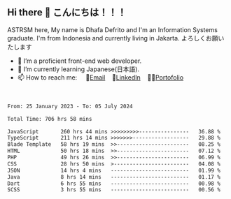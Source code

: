 ## Hi there 👋 こんにちは！！！
ASTRSM here, My name is Dhafa Defrito and I'm an Information Systems graduate. I'm from Indonesia and currently living in Jakarta. よろしくお願いたします

- 🔭 I’m a proficient front-end web developer.
- 🌱 I’m currently learning Japanese(日本語).
- 📫 How to reach me: &nbsp;&nbsp;&nbsp;&nbsp;📧[Email](ddefrito@gmail.com)&nbsp;&nbsp;&nbsp;&nbsp;💼[LinkedIn](https://www.linkedin.com/in/dhafa-defrita-rama-yudistira-9357a9229/)&nbsp;&nbsp;&nbsp;&nbsp;👨‍🎨[Portofolio](https://ddefrito.vercel.app/)
<br>
<!-- <p align="left">
<a href="https://github.com/ASTRSM">
  <img height="180em" src="https://github-readme-stats-eight-theta.vercel.app/api?username=ASTRSM&show_icons=true&theme=dracula&include_all_commits=true&count_private=true"/>
  <img height="180em" src="https://github-readme-stats-eight-theta.vercel.app/api/top-langs/?username=ASTRSM&layout=compact&langs_count=8&theme=dracula"/>
</a>
</p> -->

<!--START_SECTION:waka-->

```txt
From: 25 January 2023 - To: 05 July 2024

Total Time: 706 hrs 58 mins

JavaScript       260 hrs 44 mins >>>>>>>>>----------------   36.88 %
TypeScript       211 hrs 14 mins >>>>>>>------------------   29.88 %
Blade Template   58 hrs 19 mins  >>-----------------------   08.25 %
HTML             50 hrs 18 mins  >>-----------------------   07.12 %
PHP              49 hrs 26 mins  >>-----------------------   06.99 %
CSS              28 hrs 50 mins  >------------------------   04.08 %
JSON             14 hrs 4 mins   -------------------------   01.99 %
Java             8 hrs 14 mins   -------------------------   01.17 %
Dart             6 hrs 55 mins   -------------------------   00.98 %
SCSS             3 hrs 55 mins   -------------------------   00.56 %
```

<!--END_SECTION:waka-->
